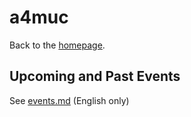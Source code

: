 # a4muc

Back to the <a href="https://github.com/2f183a4e64493af3f377f745eda50236/a4muc">homepage</a>.

## Upcoming and Past Events

See <a href="https://github.com/2f183a4e64493af3f377f745eda50236/a4muc/blob/main/events.md">events.md</a> (English only)
